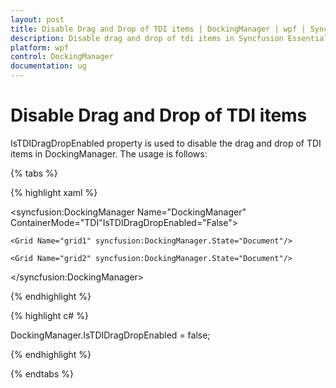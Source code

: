 ```yaml
---
layout: post
title: Disable Drag and Drop of TDI items | DockingManager | wpf | Syncfusion
description: Disable drag and drop of tdi items in Syncfusion Essential Studio WPF DockingManager control, its elements and more.
platform: wpf
control: DockingManager
documentation: ug
---
```


# Disable Drag and Drop of TDI items  

IsTDIDragDropEnabled property is used to disable the drag and drop of TDI items in DockingManager. The usage is follows: 

{% tabs %}

{% highlight xaml %}

<syncfusion:DockingManager Name="DockingManager" ContainerMode="TDI"IsTDIDragDropEnabled="False">   

	<Grid Name="grid1" syncfusion:DockingManager.State="Document"/>   
	
	<Grid Name="grid2" syncfusion:DockingManager.State="Document"/>
	
</syncfusion:DockingManager>

{% endhighlight  %}

{% highlight c# %}

DockingManager.IsTDIDragDropEnabled = false;

{% endhighlight  %}

{% endtabs %}
